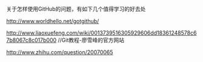 关于怎样使用GitHub的问题，有如下几个值得学习的好去处

http://www.worldhello.net/gotgithub/

http://www.liaoxuefeng.com/wiki/0013739516305929606dd18361248578c67b8067c8c017b000   //Git教程-廖雪峰的官方网站

http://www.zhihu.com/question/20070065
